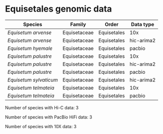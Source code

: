 # Equisetales genomic data

| Species | Family | Order | Data type |
| -- | --- | --- | --- |
| *Equisetum arvense* | Equisetaceae | Equisetales | 10x |
| *Equisetum arvense* | Equisetaceae | Equisetales | hic-arima2 |
| *Equisetum hyemale* | Equisetaceae | Equisetales | pacbio |
| *Equisetum palustre* | Equisetaceae | Equisetales | 10x |
| *Equisetum palustre* | Equisetaceae | Equisetales | hic-arima2 |
| *Equisetum palustre* | Equisetaceae | Equisetales | pacbio |
| *Equisetum sylvaticum* | Equisetaceae | Equisetales | hic-arima2 |
| *Equisetum telmateia* | Equisetaceae | Equisetales | 10x |
| *Equisetum telmateia* | Equisetaceae | Equisetales | pacbio |

Number of species with Hi-C data: 3

Number of species with PacBio HiFi data: 3

Number of species with 10X data: 3
